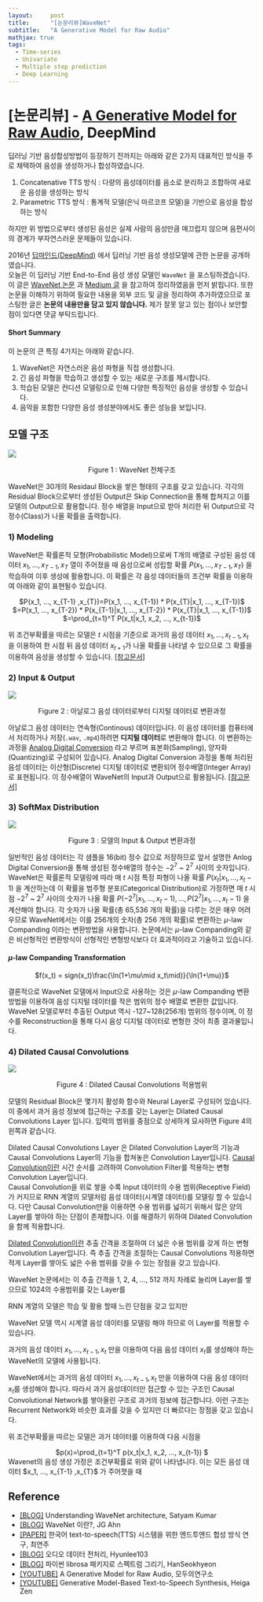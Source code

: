 ```yaml
---
layout:     post
title:      "[논문리뷰]WaveNet"
subtitle:   "A Generative Model for Raw Audio"
mathjax: true
tags:
  - Time-series
  - Univariate
  - Multiple step prediction 
  - Deep Learning
---
```


# [논문리뷰] - [A Generative Model for Raw Audio](https://arxiv.org/abs/1609.03499), DeepMind

딥러닝 기반 음성합성방법이 등장하기 전까지는 아래와 같은 2가지 대표적인 방식을 주로 채택하여 음성을 생성하거나 합성하였습니다. 

1. Concatenative TTS 방식 : 다량의 음성데이터를 음소로 분리하고 조합하여 새로운 음성을 생성하는 방식 
2. Parametric TTS 방식 : 통계적 모델(은닉 마르코프 모델)을 기반으로 음성을 합성하는 방식 

하지만 위 방법으로부터 생성된 음성은 실제 사람의 음성만큼 매끄럽지 않으며 음편사이의 경계가 부자연스러운 문제들이 있습니다.

2016년 [딥마인드(DeepMind)](https://deepmind.com/blog/article/wavenet-generative-model-raw-audio) 에서 딥러닝 기반 음성 생성모델에 관한 논문을 공개하였습니다.  
오늘은 이 딥러닝 기반 End-to-End 음성 생성 모델인 `WaveNet` 을 포스팅하겠습니다.
이 글은 [WaveNet 논문](https://arxiv.org/abs/1609.03499) 과 [Medium 글](https://medium.com/@satyam.kumar.iiitv/understanding-wavenet-architecture-361cc4c2d623) 을 참고하여 정리하였음을 먼저 밝힙니다. 
또한 논문을 이해하기 위하여 필요한 내용을 외부 코드 및 글을 정리하여 추가하였으므로 포스팅한 글은 **논문의 내용만을 담고 있지 않습니다.** 
제가 잘못 알고 있는 점이나 보안할 점이 있다면 댓글 부탁드립니다.

#### Short Summary
이 논문의 큰 특징 4가지는 아래와 같습니다.

1. WaveNet은 자연스러운 음성 파형을 직접 생성합니다.
2. 긴 음성 파형을 학습하고 생성할 수 있는 새로운 구조를 제시합니다.  
3. 학습된 모델은 컨디션 모델링으로 인해 다양한 특징적인 음성을 생성할 수 있습니다.
4. 음악을 포함한 다양한 음성 생성분야에서도 좋은 성능을 보입니다.

## 모델 구조
![](/img/in-post/2020/2020-09-17/overview.png)
<center>Figure 1 : WaveNet 전체구조</center>

WaveNet은 30개의 Residaul Block을 쌓은 형태의 구조를 갖고 있습니다.
각각의 Residual Block으로부터 생성된 Output은 Skip Connection을 통해 합쳐지고 이를 모델의 Output으로 활용합니다. 
정수 배열을 Input으로 받아 처리한 뒤 Output으로 각 정수(Class)가 나올 확률을 출력합니다. 
 

### 1) Modeling
WaveNet은 확률론적 모형(Probabilistic Model)으로써 T개의 배열로 구성된 음성 데이터 $x_1, ..., x_{T-1} ,x_{T}$ 열이 주어졌을 때 음성으로써 성립할 확률 $P(x_1, ..., x_{T-1} ,x_{T})$ 을 학습하여 이후 생성에 활용합니다.
이 확률은 각 음성 데이터들의 조건부 확률을 이용하여 아래와 같이 표현될수 있습니다.
<center>$P(x_1, ..., x_{T-1} ,x_{T})=P(x_1, ..., x_{T-1}) * P(x_{T}|x_1, ..., x_{T-1})$</center>
<center>$=P(x_1, ..., x_{T-2}) * P(x_{T-1}|x_1, ..., x_{T-2}) * P(x_{T}|x_1, ..., x_{T-1})$</center>
<center>$=\prod_{t=1}^T P(x_t|x_1, x_2, ..., x_{t-1})$</center>

위 조건부확률을 따르는 모델은 $t$ 시점을 기준으로 과거의 음성 데이터 $x_1, ..., x_{t-1} ,x_{t}$ 을 이용하여 한 시점 뒤 음성 데이터 $x_{t+1}$가 나올 확률을 나타낼 수 있으므로 그 확률을 이용하여 음성을 생성할 수 있습니다.
[[참고문서]](https://datascienceschool.net/view-notebook/a0c848e1e2d343d685e6077c35c4203b/)

### 2) Input & Output
![](/img/in-post/2020/2020-09-17/analog_to_digital_conversion.png)
<center>Figure 2 : 아날로그 음성 데이터로부터 디지털 데이터로 변환과정</center>

아날로그 음성 데이터는 연속형(Continous) 데이터입니다. 이 음성 데이터를 컴퓨터에서 처리하거나 저장(`.wav`, `.mp4`)하려면 **디지털 데이터**로 변환해야 합니다.
이 변환하는 과정을 [Analog Digital Conversion](https://hyunlee103.tistory.com/54) 라고 부르며 표본화(Sampling), 양자화(Quantizing)로 구성되어 있습니다.
Analog Digital Conversion 과정을 통해 처리된 음성 데이터는 이산형(Discrete) 디지털 데이터로 변환되어 정수배열(Integer Array)로 표현됩니다.
이 정수배열이 WaveNet의 Input과 Output으로 활용됩니다. [[참고문서]](http://166.104.231.121/ysmoon/mip2017/lecture_note/%EC%A0%9C10%EC%9E%A5.pdf)

### 3) SoftMax Distribution
![](/img/in-post/2020/2020-09-17/input_output.png)
<center>Figure 3 : 모델의 Input & Output 변환과정</center>

일반적인 음성 데이터는 각 샘플을 16(bit) 정수 값으로 저장하므로 앞서 설명한 Anlog Digital Conversion을 통해 생성된 정수배열의 정수는 $-2^7$ ~ $2^7$ 사이의 숫자입니다.
WaveNet은 확률론적 모델링에 따라 매 $t$ 시점 특정 파형이 나올 확률 $P(x_t|x_1, …, x_t−1)$ 을 계산하는데 이 확률을 범주형 분포(Categorical Distribution)로 가정하면 
매 $t$ 시점 $-2^7$ ~ $2^7$ 사이의 숫자가 나올 확률 $P(-2^7|x_1, …, x_t−1), ..., P(2^7|x_1, …, x_t−1)$ 을 계산해야 합니다. 
각 숫자가 나올 확률(총 65,536 개의 확률)을 다루는 것은 매우 어려우므로 WaveNet에서는 이를 256개의 숫자(총 256 개의 확률)로 변환하는 $\mu$-law Companding 이라는 변환방법을 사용합니다.
논문에서는 $\mu$-law Companding와 같은 비선형적인 변환방식이 선형적인 변형방식보다 더 효과적이라고 기술하고 있습니다. 

#### $\mu$-law Companding Transformation
<center>$f(x_t) = sign(x_t)\frac{\ln(1+\mu\mid x_t\mid)}{\ln(1+\mu)}$</center>

결론적으로 WaveNet 모델에서 Input으로 사용하는 것은 $\mu$-law Companding 변환방법을 이용하여 음성 디지털 데이터를 작은 범위의 정수 배열로 변환한 값입니다.
WaveNet 모델로부터 추출된 Output 역시 -127~128(256개) 범위의 정수이며, 이 정수를 Reconstruction을 통해 다시 음성 디지털 데이터로 변형한 것이 최종 결과물입니다.  

### 4) Dilated Causal Convolutions
![](/img/in-post/2020/2020-09-17/input_output.png)
<center>Figure 4 : Dilated Causal Convolutions 적용범위</center>

모델의 Residual Block은 몇가지 활성화 함수와 Neural Layer로 구성되어 있습니다.
이 중에서 과거 음성 정보에 접근하는 구조를 갖는 Layer는 Dilated Causal Convolutions Layer 입니다.
입력의 범위를 중점으로 상세하게 묘사하면 Figure 4의 왼쪽과 같습니다.

Dilated Causal Convolutions Layer 은 Dilated Convolution Layer의 기능과 Causal Convolutions Layer의 기능을 합쳐놓은 Convolution Layer입니다.
[Causal Convolution이란](https://dataplay.tistory.com/29) 시간 순서를 고려하여 Convolution Filter를 적용하는 변형 Convolution Layer입니다.  
Causal Convolution을 위로 쌓을 수록 Input 데이터의 수용 범위(Receptive Field)가 커지므로 RNN 계열의 모델처럼 음성 데이터(시계열 데이터)를 모델링 할 수 있습니다.
다만 Causal Convolution만을 이용하면 수용 범위를 넓히기 위해서 많은 양의 Layer를 쌓아야 하는 단점이 존재합니다. 이를 해결하기 위하여 Dilated Convolution을 함께 적용합니다.

[Dilated Convolution이란](https://dataplay.tistory.com/29) 추출 간격을 조절하여 더 넓은 수용 범위를 갖게 하는 변형 Convolution Layer입니다.
즉 추출 간격을 조절하는 Causal Convolutions 적용하면 적게 Layer를 쌓아도 넓은 수용 범위를 갖을 수 있는 장점을 갖고 있습니다.



WaveNet 논문에서는 이 추출 간격을 1, 2, 4, ..., 512 까지 차례로 늘리며 Layer를 쌓으므로 1024의 수용범위를 갖는 Layer를   
  




RNN 계열의 모델은 학습 및 활용 할때 느린 단점을 갖고 있지만  



WaveNet 모델 역시 시계열 음성 데이터를 모델링 해야 하므로 이 Layer를 적용할 수 있습니다.

 

과거의 음성 데이터 $x_1, ..., x_{t-1} ,x_{t}$ 만을 이용하여 다음 음성 데이터 $x_t$를 생성해야 하는 WaveNet의 모델에 사용됩니다.



 

 

WaveNet에서는 과거의 음성 데이터 $x_1, ..., x_{t-1} ,x_{t}$ 만을 이용하여 다음 음성 데이터 $x_t$를 생성해야 합니다.
따라서 과거 음성데이터만 접근할 수 있는 구조인 Causal Convolutional Network를 쌓아올린 구조로 과거의 정보에 접근합니다.
이런 구조는 Recurrent Network와 비슷한 효과를 갖을 수 있지만 더 빠르다는 장점을 갖고 있습니다.






위 조건부확률을 따르는 모델은 과거 데이터를 이용하여 다음 시점을

<center>$p(x)=\prod_{t=1}^T p(x_t|x_1, x_2, ..., x_{t-1}) $</center>
Wavenet의 음성 생성 가정은 조건부확률로 위와 같이 나타냅니다. 이는 모든 음성 데이터 $x_1, ..., x_{T-1} ,x_{T}$ 가 주어졋을 때 
 














## Reference
- [[BLOG]](https://medium.com/@satyam.kumar.iiitv/understanding-wavenet-architecture-361cc4c2d623) Understanding WaveNet architecture, Satyam Kumar
- [[BLOG]](https://ahnjg.tistory.com/94) WaveNet 이란?, JG Ahn
- [[PAPER]](https://www.eksss.org/archive/view_article?pid=pss-10-1-39) 한국어 text-to-speech(TTS) 시스템을 위한 엔드투엔드 합성 방식 연구, 최연주
- [[BLOG]](https://hyunlee103.tistory.com/54)  오디오 데이터 전처리, Hyunlee103
- [[BLOG]](https://hanseokhyeon.tistory.com/entry/%ED%8C%8C%EC%9D%B4%EC%8D%AC%EC%97%90%EC%84%9C-librosa-%ED%8C%A8%ED%82%A4%EC%A7%80%EB%A1%9C-%EC%8A%A4%ED%8E%99%ED%8A%B8%EB%9F%BC-%EA%B7%B8%EB%A6%AC%EA%B8%B0) 파이썬 librosa 패키지로 스펙트럼 그리기, HanSeokhyeon
- [[YOUTUBE]](https://www.youtube.com/watch?v=GyQnex_DK2k) A Generative Model for Raw Audio, 모두의연구소
- [[YOUTUBE]](https://www.youtube.com/watch?v=nsrSrYtKkT8) Generative Model-Based Text-to-Speech Synthesis, Heiga Zen 
 
